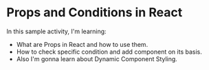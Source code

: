 # Props and Conditions in React

In this sample activity, I'm learning:
- What are Props in React and how to use them.
- How to check specific condition and add component on its basis.
- Also I'm gonna learn about Dynamic Component Styling.
